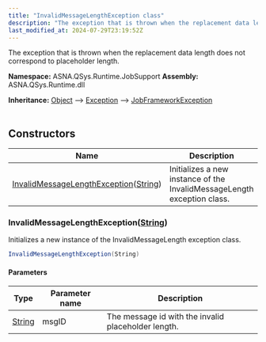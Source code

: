 ```yaml
---
title: "InvalidMessageLengthException class"
description: "The exception that is thrown when the replacement data length does not correspond to placeholder length. "
last_modified_at: 2024-07-29T23:19:52Z
---
```


The exception that is thrown when the replacement data length does not correspond to placeholder length.

**Namespace:** ASNA.QSys.Runtime.JobSupport
**Assembly:** ASNA.QSys.Runtime.dll

**Inheritance:** [Object](https://docs.microsoft.com/en-us/dotnet/api/system.object) --> [Exception](https://docs.microsoft.com/en-us/dotnet/api/system.exception) --> [JobFrameworkException](/reference/runtime/qsys-runtime-job-support/job-framework-exception.html)
<br>
<br>

## Constructors

| Name | Description |
| --- | --- |
| [InvalidMessageLengthException](#invalidmessagelengthexceptionstring)([String](https://docs.microsoft.com/en-us/dotnet/api/system.string)) | Initializes a new instance of the InvalidMessageLength exception class.

### InvalidMessageLengthException([String](https://docs.microsoft.com/en-us/dotnet/api/system.string))

Initializes a new instance of the InvalidMessageLength exception class.

```cs
InvalidMessageLengthException(String)
```

#### Parameters

| Type | Parameter name | Description
| --- | --- | ---
| [String](https://docs.microsoft.com/en-us/dotnet/api/system.string) | msgID | The message id with the invalid placeholder length.
